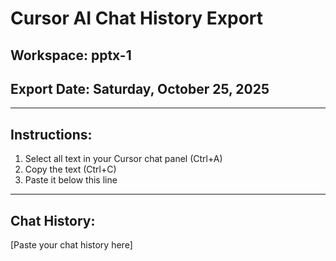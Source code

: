 # Cursor AI Chat History Export

## Workspace: pptx-1
## Export Date: Saturday, October 25, 2025

---

## Instructions:
1. Select all text in your Cursor chat panel (Ctrl+A)
2. Copy the text (Ctrl+C)
3. Paste it below this line

---

## Chat History:

[Paste your chat history here]


